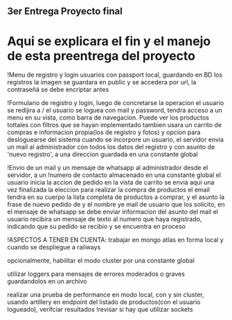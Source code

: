 ## 3er Entrega Proyecto final
# Aqui se explicara el fin y el manejo de esta preentrega del proyecto
!Menu de registro y login usuarios con passport local, guardando en BD los registros
 la imagen se guardara en public y se accedera por url, la contraseñá se debe encriptar antes

 !Formulario de registro y login, luego de concretarse la operacion
 el usuario se redijira a /
 el usuario se loguea con mail y password, tendra acceso a un menu en su vista,
 como barra de navegacion. Puede ver los productos tottales con filtros que se hayan implementado
 tambien usara un carrito de compras e informacion propia(los de registro y fotos) y
 opcion para desloguearse del sistema
 cuando se incorpore un usuario, el servidor envia un mail al administrador con todos los
 datos del registro y con asunto de 'nuevo registro', a una direccion guardada en una
 constante global

 !Envio de un mail y un mensaje de whatsapp al administrador desde el servidor, a un
 !numero de contacto almacenado en una constante global
 el usuario inicia la accion de pedido en la vista de carrito
 se envia aqui una vez finalizada la eleccion para realizar la compra de productos
 el email tendra en su cuerpo la lista completa de productos a comprar, y el asunto la frase de
 nuevo pedido de y el nombre ye mail de usuario que los solicito, en el mensaje de whatsapp
 se debe enviar informacion del asunto del mail
 el usuario recibira un mensaje de texto al numero que haya registrado, indicando que su
 pedido se recibio y se encuentra en proceso

 !ASPECTOS A TENER EN CUENTA:
 trabajar en mongo atlas en forma local y cuando se despliegue a railways

 opcionalmente, habilitar el modo cluster por una constante global

 utilizar loggers para mensajes de errores moderados o graves guardandolos en un archivo

 realizar una prueba de performance en modo local, con y sin cluster, usando artillery en endpoint del
 listado de productos(con el usuario logueado), verifciar resultados
 !revisar si hay que utilizar sockets

